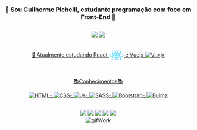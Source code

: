 <h3 align="center">🎯 Sou Guilherme Pichelli, estudante programação com foco em Front-End 🎯</h1>

##

<div align="center">
  <a href="https://github.com/GuilhermePichelli"/>
  <img height="180em" src="https://github-readme-stats.vercel.app/api?username=GuilhermePichelli&show_icons=true&theme=tokyonight"/>
  <img height="180em" src="https://github-readme-stats.vercel.app/api/top-langs/?username=GuilhermePichelli&show_icons=true&theme=tokyonight"/>
</div>

##

<div align="center"><p>🌱 Atualmente estudando React <img align="center" alt="React" height="30" width="40" src="https://raw.githubusercontent.com/devicons/devicon/master/icons/react/react-original.svg"> e Vuejs <img align="center" alt="Vuejs" height="30" width="40" src="https://cdn.jsdelivr.net/gh/devicons/devicon/icons/vuejs/vuejs-original.svg" /></p></div>

<div style="display: inline_block" align="center"><br>
  <p>📚Conhecimentos📚</p>
  <img align="center" alt="HTML" height="30" width="40" src="https://cdn.jsdelivr.net/gh/devicons/devicon/icons/html5/html5-original.svg"/>-
  <img align="center" alt="CSS" height="30" width="40" src="https://cdn.jsdelivr.net/gh/devicons/devicon/icons/css3/css3-original.svg" />-
  <img align="center" alt="Js" height="30" width="40" src="https://cdn.jsdelivr.net/gh/devicons/devicon/icons/javascript/javascript-original.svg" />-
  <img align="center" alt="SASS" height="30" width="40" src="https://cdn.jsdelivr.net/gh/devicons/devicon/icons/sass/sass-original.svg"/>-
  <img align="center" alt="Bootstrap" height="30" width="40" src="https://cdn.jsdelivr.net/gh/devicons/devicon/icons/bootstrap/bootstrap-original.svg"/>-
  <img align="center" alt="Bulma" height="30" width="40" src="https://cdn.jsdelivr.net/gh/devicons/devicon/icons/bulma/bulma-plain.svg"/>    
</div>

##

<div align="center"> 
  <a href="https://www.linkedin.com/in/guilhermepichelli/" target="_blank"><img src="https://img.shields.io/badge/-LinkedIn-%230077B5?style=for-the-badge&logo=linkedin&logoColor=white" target="_blank"></a> 
  <a href="https://wa.me/5511964106228" target="_blank"><img src="https://img.shields.io/badge/-Whatsapp-%25D366?style=for-the-badge&logo=Whatsapp&logoColor=white" target="_blank"></a>
  <a href="https://discord.gg/5wCrt3hZ" target="_blank" target="_blank"><img src="https://img.shields.io/badge/Discord-7289DA?style=for-the-badge&logo=discord&logoColor=white" target="_blank"></a> 
  <a href="mailto:guilhermepichelli@hotmail.com" target="_blank"><img src="https://img.shields.io/badge/-Gmail-%23333?style=for-the-badge&logo=gmail&logoColor=white" target="_blank"></a>
  <a href="https://www.instagram.com/gpichelli/" target="_blank"><img src="https://img.shields.io/badge/-Instagram-%23E4405F?style=for-the-badge&logo=instagram&logoColor=white" target="_blank"></a>
</div>

<div align="center"><img align="center" alt="gifWork" height="400" width="560" src="https://gifs.eco.br/wp-content/uploads/2022/11/gifs-de-programador-3.gif"/></div>

